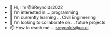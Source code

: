 - 👋 Hi, I’m @SReynolds2022
- 👀 I’m interested in ... programming
- 🌱 I’m currently learning ... Civil Engineering
- 💞️ I’m looking to collaborate on ... future projects
- 📫 How to reach me ... sreynolds@uc.cl
